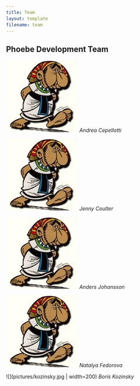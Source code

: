 ```yaml
---
title: Team
layout: template
filename: team
---
```


## Phoebe Development Team

![](pictures/andrea.png)
*Andrea Cepellotti*

![](pictures/andrea.png)
*Jenny Coulter*

![](pictures/andrea.png)
*Anders Johansson*

![](pictures/andrea.png)
*Natalya Fedorova*

![](pictures/kozinsky.jpg | width=200)
*Boris Kozinsky*
